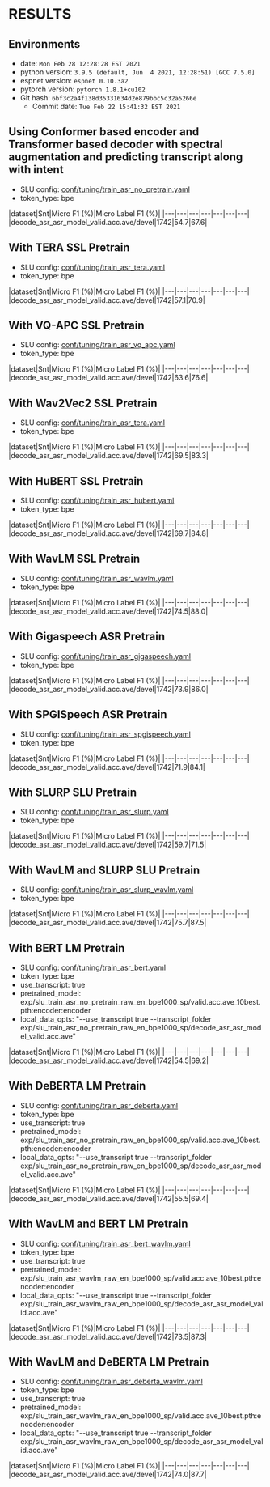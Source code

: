 <!-- Generated by ./scripts/utils/show_asr_result.sh -->
# RESULTS

## Environments
- date: `Mon Feb 28 12:28:28 EST 2021`
- python version: `3.9.5 (default, Jun  4 2021, 12:28:51) [GCC 7.5.0]`
- espnet version: `espnet 0.10.3a2`
- pytorch version: `pytorch 1.8.1+cu102`
- Git hash: `6bf3c2a4f138d35331634d2e879bbc5c32a5266e`
  - Commit date: `Tue Feb 22 15:41:32 EST 2021`


## Using Conformer based encoder and Transformer based decoder with spectral augmentation and predicting transcript along with intent
- SLU config: [conf/tuning/train_asr_no_pretrain.yaml](conf/tuning/train_asr_no_pretrain.yaml)
- token_type: bpe

|dataset|Snt|Micro F1 (%)|Micro Label F1 (%)|
|---|---|---|---|---|---|---|
|decode_asr_asr_model_valid.acc.ave/devel|1742|54.7|67.6|

## With TERA SSL Pretrain
- SLU config: [conf/tuning/train_asr_tera.yaml](conf/tuning/train_asr_tera.yaml)
- token_type: bpe

|dataset|Snt|Micro F1 (%)|Micro Label F1 (%)|
|---|---|---|---|---|---|---|
|decode_asr_asr_model_valid.acc.ave/devel|1742|57.1|70.9|

## With VQ-APC SSL Pretrain
- SLU config: [conf/tuning/train_asr_vq_apc.yaml](conf/tuning/train_asr_vq_apc.yaml)
- token_type: bpe

|dataset|Snt|Micro F1 (%)|Micro Label F1 (%)|
|---|---|---|---|---|---|---|
|decode_asr_asr_model_valid.acc.ave/devel|1742|63.6|76.6|

## With Wav2Vec2 SSL Pretrain
- SLU config: [conf/tuning/train_asr_tera.yaml](conf/tuning/train_asr_tera.yaml)
- token_type: bpe

|dataset|Snt|Micro F1 (%)|Micro Label F1 (%)|
|---|---|---|---|---|---|---|
|decode_asr_asr_model_valid.acc.ave/devel|1742|69.5|83.3|

## With HuBERT SSL Pretrain
- SLU config: [conf/tuning/train_asr_hubert.yaml](conf/tuning/train_asr_hubert.yaml)
- token_type: bpe

|dataset|Snt|Micro F1 (%)|Micro Label F1 (%)|
|---|---|---|---|---|---|---|
|decode_asr_asr_model_valid.acc.ave/devel|1742|69.7|84.8|

## With WavLM SSL Pretrain
- SLU config: [conf/tuning/train_asr_wavlm.yaml](conf/tuning/train_asr_wavlm.yaml)
- token_type: bpe

|dataset|Snt|Micro F1 (%)|Micro Label F1 (%)|
|---|---|---|---|---|---|---|
|decode_asr_asr_model_valid.acc.ave/devel|1742|74.5|88.0|

## With Gigaspeech ASR Pretrain
- SLU config: [conf/tuning/train_asr_gigaspeech.yaml](conf/tuning/train_asr_gigaspeech.yaml)
- token_type: bpe

|dataset|Snt|Micro F1 (%)|Micro Label F1 (%)|
|---|---|---|---|---|---|---|
|decode_asr_asr_model_valid.acc.ave/devel|1742|73.9|86.0|

## With SPGISpeech ASR Pretrain
- SLU config: [conf/tuning/train_asr_spgispeech.yaml](conf/tuning/train_asr_spgispeech.yaml)
- token_type: bpe

|dataset|Snt|Micro F1 (%)|Micro Label F1 (%)|
|---|---|---|---|---|---|---|
|decode_asr_asr_model_valid.acc.ave/devel|1742|71.9|84.1|

## With SLURP SLU Pretrain
- SLU config: [conf/tuning/train_asr_slurp.yaml](conf/tuning/train_asr_slurp.yaml)
- token_type: bpe

|dataset|Snt|Micro F1 (%)|Micro Label F1 (%)|
|---|---|---|---|---|---|---|
|decode_asr_asr_model_valid.acc.ave/devel|1742|59.7|71.5|

## With WavLM and SLURP SLU Pretrain
- SLU config: [conf/tuning/train_asr_slurp_wavlm.yaml](conf/tuning/train_asr_slurp_wavlm.yaml)
- token_type: bpe

|dataset|Snt|Micro F1 (%)|Micro Label F1 (%)|
|---|---|---|---|---|---|---|
|decode_asr_asr_model_valid.acc.ave/devel|1742|75.7|87.5|

## With BERT LM Pretrain
- SLU config: [conf/tuning/train_asr_bert.yaml](conf/tuning/train_asr_bert.yaml)
- token_type: bpe
- use_transcript: true
- pretrained_model: exp/slu_train_asr_no_pretrain_raw_en_bpe1000_sp/valid.acc.ave_10best.pth:encoder:encoder
- local_data_opts: "--use_transcript true --transcript_folder exp/slu_train_asr_no_pretrain_raw_en_bpe1000_sp/decode_asr_asr_model_valid.acc.ave"

|dataset|Snt|Micro F1 (%)|Micro Label F1 (%)|
|---|---|---|---|---|---|---|
|decode_asr_asr_model_valid.acc.ave/devel|1742|54.5|69.2|

## With DeBERTA LM Pretrain
- SLU config: [conf/tuning/train_asr_deberta.yaml](conf/tuning/train_asr_deberta.yaml)
- token_type: bpe
- use_transcript: true
- pretrained_model: exp/slu_train_asr_no_pretrain_raw_en_bpe1000_sp/valid.acc.ave_10best.pth:encoder:encoder
- local_data_opts: "--use_transcript true --transcript_folder exp/slu_train_asr_no_pretrain_raw_en_bpe1000_sp/decode_asr_asr_model_valid.acc.ave"

|dataset|Snt|Micro F1 (%)|Micro Label F1 (%)|
|---|---|---|---|---|---|---|
|decode_asr_asr_model_valid.acc.ave/devel|1742|55.5|69.4|

## With WavLM and BERT LM Pretrain
- SLU config: [conf/tuning/train_asr_bert_wavlm.yaml](conf/tuning/train_asr_bert_wavlm.yaml)
- token_type: bpe
- use_transcript: true
- pretrained_model: exp/slu_train_asr_wavlm_raw_en_bpe1000_sp/valid.acc.ave_10best.pth:encoder:encoder
- local_data_opts: "--use_transcript true --transcript_folder exp/slu_train_asr_wavlm_raw_en_bpe1000_sp/decode_asr_asr_model_valid.acc.ave"

|dataset|Snt|Micro F1 (%)|Micro Label F1 (%)|
|---|---|---|---|---|---|---|
|decode_asr_asr_model_valid.acc.ave/devel|1742|73.5|87.3|

## With WavLM and DeBERTA LM Pretrain
- SLU config: [conf/tuning/train_asr_deberta_wavlm.yaml](conf/tuning/train_asr_deberta_wavlm.yaml)
- token_type: bpe
- use_transcript: true
- pretrained_model: exp/slu_train_asr_wavlm_raw_en_bpe1000_sp/valid.acc.ave_10best.pth:encoder:encoder
- local_data_opts: "--use_transcript true --transcript_folder exp/slu_train_asr_wavlm_raw_en_bpe1000_sp/decode_asr_asr_model_valid.acc.ave"

|dataset|Snt|Micro F1 (%)|Micro Label F1 (%)|
|---|---|---|---|---|---|---|
|decode_asr_asr_model_valid.acc.ave/devel|1742|74.0|87.7|